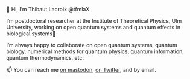 👋 Hi, I’m Thibaut Lacroix @tfmlaX

I’m postdoctoral researcher at the Institute of Theoretical Physics, Ulm University, working on open quantum systems and quantum effects in biological systems🌱 

I’m always happy to collaborate on open quantum systems, quantum biology, numerical methods for quantum physics, quantum information, quantum thermodynamics, etc.

📫 You can reach me [on mastodon](https://mastodon.online/@thibautlacroix), [on Twitter](https://twitter.com/ThibautLacroix), and by email.
